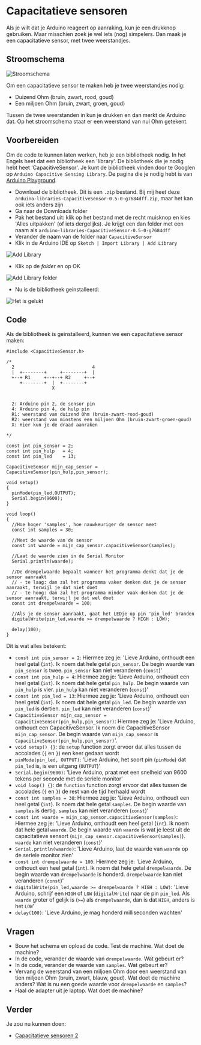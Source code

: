 # Capacitatieve sensoren

Als je wilt dat je Arduino reageert op aanraking,
kun je een drukknop gebruiken. Maar misschien zoek
je wel iets (nog) simpelers. Dan maak je een
capacitatieve sensor, met twee weerstandjes.

## Stroomschema

![Stroomschema](CapacitieveSensorBreadboard.png)

Om een capacitatieve sensor te maken heb je twee
weerstandjes nodig:

 * Duizend Ohm (bruin, zwart, rood, goud)
 * Een miljoen Ohm (bruin, zwart, groen, goud)

Tussen de twee weerstanden in kun je drukken en dan 
merkt de Arduino dat. Op het stroomschema staat er
een weerstand van nul Ohm getekent.

## Voorbereiden

Om de code te kunnen laten werken, heb je een bibliotheek nodig.
In het Engels heet dat een bibliotheek een 'library'.
De bibliotheek die je nodig hebt heet 'CapacitiveSensor'.
Je kunt de bibliotheek vinden door te Googlen op `Arduino Capacitive Sensing Library`.
De pagina die je nodig hebt is van [Arduino Playground](http://playground.arduino.cc/Main/CapacitiveSensor?from=Main.CapSense). 

 * Download de bibliotheek. Dit is een `.zip` bestand. Bij mij heet deze `arduino-libraries-CapacitiveSensor-0.5-0-g7684dff.zip`, maar het kan ook iets anders zijn
 * Ga naar de Downloads folder
 * Pak het bestand uit: klik op het bestand met de recht muisknop en kies 'Alles uitpakken' 
   (of iets dergelijks). Je krijgt een dan folder met een naam als 
   `arduino-libraries-CapacitiveSensor-0.5-0-g7684dff`
 * Verander de naam van de folder naar `CapacitiveSensor`
 * Klik in de Arduino IDE op `Sketch | Import Library | Add Library`

![Add Library](AddLibrary.png)

 * Klik op de *folder* en op OK

![Add Library folder](AddLibraryFolder.png)

 * Nu is de bibliotheek geinstalleerd:

![Het is gelukt](Gelukt.png)

## Code

Als de bibliotheek is geinstalleerd, kunnen we een capacitatieve sensor maken:

```
#include <CapacitiveSensor.h>

/*
  2                             4 
  |  +--------+     +--------+  |
  +--+ R1     +--+--+ R2     +--+
     +--------+  |  +--------+ 
                 X          

  
  2: Arduino pin 2, de sensor pin
  4: Arduino pin 4, de hulp pin
  R1: weerstand van duizend Ohm (bruin-zwart-rood-goud)
  R2: weerstand van minstens een miljoen Ohm (bruin-zwart-groen-goud)
  X: Hier kun je de draad aanraken
 
*/

const int pin_sensor = 2;
const int pin_hulp   = 4;
const int pin_led    = 13;

CapacitiveSensor mijn_cap_sensor = CapacitiveSensor(pin_hulp,pin_sensor);        

void setup()                    
{
  pinMode(pin_led,OUTPUT);
  Serial.begin(9600);
}

void loop()                    
{
  //Hoe hoger 'samples', hoe nauwkeuriger de sensor meet
  const int samples = 30;

  //Meet de waarde van de sensor
  const int waarde = mijn_cap_sensor.capacitiveSensor(samples);

  //Laat de waarde zien in de Serial Monitor
  Serial.println(waarde);

  //De drempelwaarde bepaalt wanneer het programma denkt dat je de sensor aanraakt
  // - te laag: dan zal het programma vaker denken dat je de sensor aanraakt, terwijl je dat niet doet
  // - te hoog: dan zal het programma minder vaak denken dat je de sensor aanraakt, terwijl je dat wel doet
  const int drempelwaarde = 100;
  
  //Als je de sensor aanraakt, gaat het LEDje op pin 'pin_led' branden
  digitalWrite(pin_led,waarde >= drempelwaarde ? HIGH : LOW);

  delay(100);
}
```

Dit is wat alles betekent:

 * `const int pin_sensor = 2`: Hiermee zeg je: 'Lieve Arduino, onthoudt een heel getal (`int`). Ik noem dat hele getal `pin_sensor`. De begin waarde van `pin_sensor` is twee. `pin_sensor` kan niet veranderen (`const`)'
 * `const int pin_hulp = 4`: Hiermee zeg je: 'Lieve Arduino, onthoudt een heel getal (`int`). Ik noem dat hele getal `pin_hulp`. De begin waarde van `pin_hulp` is vier. `pin_hulp` kan niet veranderen (`const`)'
 * `const int pin_led = 13`: Hiermee zeg je: 'Lieve Arduino, onthoudt een heel getal (`int`). Ik noem dat hele getal `pin_led`. De begin waarde van `pin_led` is dertien. `pin_led` kan niet veranderen (`const`)'
 * `CapacitiveSensor mijn_cap_sensor = CapacitiveSensor(pin_hulp,pin_sensor)`: Hiermee zeg je: 'Lieve Arduino, onthoudt een CapacitiveSensor. Ik noem die CapacitiveSensor `mijn_cap_sensor`. De begin waarde van `mijn_cap_sensor` is `CapacitiveSensor(pin_hulp,pin_sensor)`'.
 * `void setup() {}`: de `setup` function zorgt ervoor dat alles tussen de accolades (`{` en `}`) een keer gedaan wordt
 * `pinMode(pin_led, OUTPUT)`: 'Lieve Arduino, het soort pin (`pinMode`) dat `pin_led` is, is een uitgang (`OUTPUT`)'	
 * `Serial.begin(9600)`: 'Lieve Arduino, praat met een snelheid van 9600 tekens per seconde met de seriele monitor'
 * `void loop() {}`: de `function` function zorgt ervoor dat alles tussen de accolades (`{` en `}`) de rest van de tijd herhaald wordt
 * `const int samples = 30`: Hiermee zeg je: 'Lieve Arduino, onthoudt een heel getal (`int`). Ik noem dat hele getal `samples`. De begin waarde van `samples` is dertig. `samples` kan niet veranderen (`const`)'
 * `const int waarde = mijn_cap_sensor.capacitiveSensor(samples)`: Hiermee zeg je: 'Lieve Arduino, onthoudt een heel getal (`int`). Ik noem dat hele getal `waarde`. De begin waarde van `waarde` is wat je leest uit de capacitatieve sensort (`mijn_cap_sensor.capacitiveSensor(samples)`). `waarde` kan niet veranderen (`const`)'
 * `Serial.println(waarde)`: 'Lieve Arduino, laat de waarde van `waarde` op de seriele monitor zien'
 * `const int drempelwaarde = 100`: Hiermee zeg je: 'Lieve Arduino, onthoudt een heel getal (`int`). Ik noem dat hele getal `drempelwaarde`. De begin waarde van `drempelwaarde` is honderd. `drempelwaarde` kan niet veranderen (`const`)'
 * `digitalWrite(pin_led,waarde >= drempelwaarde ? HIGH : LOW)`: 'Lieve Arduino, schrijf een `HIGH` of `LOW` (`digitalWrite`) naar de pin `pin_led`. Als `waarde` groter of gelijk is (`>=`) als  `drempelwaarde`, dan is dat `HIGH`, anders is het `LOW`'
 * `delay(100)`: 'Lieve Arduino, je mag honderd milliseconden wachten'

## Vragen

 * Bouw het schema en opload de code. Test de machine. Wat doet de machine?
 * In de code, verander de waarde van `drempelwaarde`. Wat gebeurt er?
 * In de code, verander de waarde van `samples`. Wat gebeurt er?
 * Vervang de weerstand van een miljoen Ohm door een weerstand van tien miljoen Ohm (bruin, zwart, blauw, goud). Wat doet de machine anders? Wat is nu een goede waarde voor `drempelwaarde` en `samples`?
 * Haal de adapter uit je laptop. Wat doet de machine?

## Verder

Je zou nu kunnen doen:

 * [Capacitatieve sensoren 2](../CapacitatieveSensoren2/README.md)


